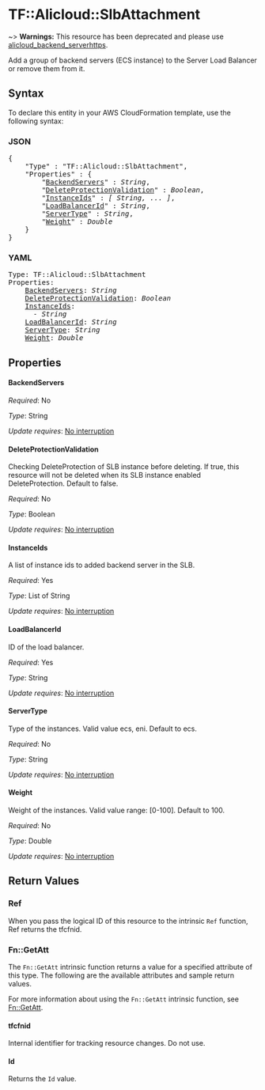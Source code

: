 # TF::Alicloud::SlbAttachment

~> **Warnings:** This resource has been deprecated and please use [alicloud_backend_serverhttps](//www.terraform.io/docs/providers/alicloud/r/slb_backend_server.html).

Add a group of backend servers (ECS instance) to the Server Load Balancer or remove them from it.

## Syntax

To declare this entity in your AWS CloudFormation template, use the following syntax:

### JSON

<pre>
{
    "Type" : "TF::Alicloud::SlbAttachment",
    "Properties" : {
        "<a href="#backendservers" title="BackendServers">BackendServers</a>" : <i>String</i>,
        "<a href="#deleteprotectionvalidation" title="DeleteProtectionValidation">DeleteProtectionValidation</a>" : <i>Boolean</i>,
        "<a href="#instanceids" title="InstanceIds">InstanceIds</a>" : <i>[ String, ... ]</i>,
        "<a href="#loadbalancerid" title="LoadBalancerId">LoadBalancerId</a>" : <i>String</i>,
        "<a href="#servertype" title="ServerType">ServerType</a>" : <i>String</i>,
        "<a href="#weight" title="Weight">Weight</a>" : <i>Double</i>
    }
}
</pre>

### YAML

<pre>
Type: TF::Alicloud::SlbAttachment
Properties:
    <a href="#backendservers" title="BackendServers">BackendServers</a>: <i>String</i>
    <a href="#deleteprotectionvalidation" title="DeleteProtectionValidation">DeleteProtectionValidation</a>: <i>Boolean</i>
    <a href="#instanceids" title="InstanceIds">InstanceIds</a>: <i>
      - String</i>
    <a href="#loadbalancerid" title="LoadBalancerId">LoadBalancerId</a>: <i>String</i>
    <a href="#servertype" title="ServerType">ServerType</a>: <i>String</i>
    <a href="#weight" title="Weight">Weight</a>: <i>Double</i>
</pre>

## Properties

#### BackendServers

_Required_: No

_Type_: String

_Update requires_: [No interruption](https://docs.aws.amazon.com/AWSCloudFormation/latest/UserGuide/using-cfn-updating-stacks-update-behaviors.html#update-no-interrupt)

#### DeleteProtectionValidation

Checking DeleteProtection of SLB instance before deleting. If true, this resource will not be deleted when its SLB instance enabled DeleteProtection. Default to false.

_Required_: No

_Type_: Boolean

_Update requires_: [No interruption](https://docs.aws.amazon.com/AWSCloudFormation/latest/UserGuide/using-cfn-updating-stacks-update-behaviors.html#update-no-interrupt)

#### InstanceIds

A list of instance ids to added backend server in the SLB.

_Required_: Yes

_Type_: List of String

_Update requires_: [No interruption](https://docs.aws.amazon.com/AWSCloudFormation/latest/UserGuide/using-cfn-updating-stacks-update-behaviors.html#update-no-interrupt)

#### LoadBalancerId

ID of the load balancer.

_Required_: Yes

_Type_: String

_Update requires_: [No interruption](https://docs.aws.amazon.com/AWSCloudFormation/latest/UserGuide/using-cfn-updating-stacks-update-behaviors.html#update-no-interrupt)

#### ServerType

Type of the instances. Valid value ecs, eni. Default to ecs.

_Required_: No

_Type_: String

_Update requires_: [No interruption](https://docs.aws.amazon.com/AWSCloudFormation/latest/UserGuide/using-cfn-updating-stacks-update-behaviors.html#update-no-interrupt)

#### Weight

Weight of the instances. Valid value range: [0-100]. Default to 100.

_Required_: No

_Type_: Double

_Update requires_: [No interruption](https://docs.aws.amazon.com/AWSCloudFormation/latest/UserGuide/using-cfn-updating-stacks-update-behaviors.html#update-no-interrupt)

## Return Values

### Ref

When you pass the logical ID of this resource to the intrinsic `Ref` function, Ref returns the tfcfnid.

### Fn::GetAtt

The `Fn::GetAtt` intrinsic function returns a value for a specified attribute of this type. The following are the available attributes and sample return values.

For more information about using the `Fn::GetAtt` intrinsic function, see [Fn::GetAtt](https://docs.aws.amazon.com/AWSCloudFormation/latest/UserGuide/intrinsic-function-reference-getatt.html).

#### tfcfnid

Internal identifier for tracking resource changes. Do not use.

#### Id

Returns the <code>Id</code> value.

